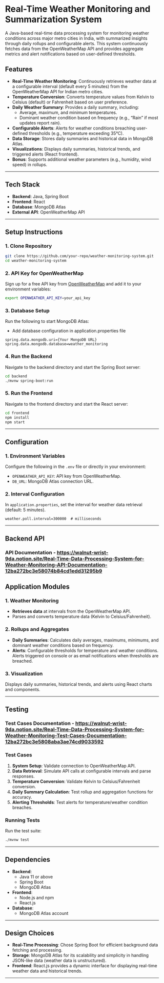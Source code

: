# Real-Time Weather Monitoring and Summarization System

A Java-based real-time data processing system for monitoring weather conditions across major metro cities in India, with summarized insights through daily rollups and configurable alerts. This system continuously fetches data from the OpenWeatherMap API and provides aggregate metrics and alert notifications based on user-defined thresholds.

## Features

- **Real-Time Weather Monitoring**: Continuously retrieves weather data at a configurable interval (default every 5 minutes) from the OpenWeatherMap API for Indian metro cities.
- **Temperature Conversion**: Converts temperature values from Kelvin to Celsius (default) or Fahrenheit based on user preference.
- **Daily Weather Summary**: Provides a daily summary, including:
  - Average, maximum, and minimum temperatures.
  - Dominant weather condition based on frequency (e.g., “Rain” if most updates report rain).
- **Configurable Alerts**: Alerts for weather conditions breaching user-defined thresholds (e.g., temperature exceeding 35°C).
- **Data Storage**: Stores daily summaries and historical data in MongoDB Atlas.
- **Visualizations**: Displays daily summaries, historical trends, and triggered alerts (React frontend).
- **Bonus**: Supports additional weather parameters (e.g., humidity, wind speed) in rollups.

---

## Tech Stack

- **Backend**: Java, Spring Boot
- **Frontend**: React
- **Database**: MongoDB Atlas
- **External API**: OpenWeatherMap API

---

## Setup Instructions

### 1. Clone Repository
```bash
git clone https://github.com/your-repo/weather-monitoring-system.git
cd weather-monitoring-system
```

### 2. API Key for OpenWeatherMap
Sign up for a free API key from [OpenWeatherMap](https://openweathermap.org/) and add it to your environment variables:
```bash
export OPENWEATHER_API_KEY=your_api_key
```

### 3. Database Setup
 Run the following to start MongoDB Atlas:
 - Add database configuration in application.properties file 
```# MongoDB Configuration
spring.data.mongodb.uri={Your MongoDB URL}
spring.data.mongodb.database=weather_monitoring
```

### 4. Run the Backend
Navigate to the backend directory and start the Spring Boot server:
```bash
cd backend
./mvnw spring-boot:run
```

### 5. Run the Frontend
Navigate to the frontend directory and start the React server:
```bash
cd frontend
npm install
npm start
```

---

## Configuration

### 1. Environment Variables
Configure the following in the `.env` file or directly in your environment:
- `OPENWEATHER_API_KEY`: API key from OpenWeatherMap.
- `DB_URL`: MongoDB Atlas connection URL.

### 2. Interval Configuration
In `application.properties`, set the interval for weather data retrieval (default: 5 minutes).
```properties
weather.poll.interval=300000  # milliseconds
```

---
## Backend API 
### API Documentation - https://walnut-wrist-9da.notion.site/Real-Time-Data-Processing-System-for-Weather-Monitoring-API-Documentation-12ba272bc3e58074b84cd1edd31295b9

## Application Modules

### 1. Weather Monitoring
- **Retrieves data** at intervals from the OpenWeatherMap API.
- Parses and converts temperature data (Kelvin to Celsius/Fahrenheit).
  
### 2. Rollups and Aggregates
- **Daily Summaries**: Calculates daily averages, maximums, minimums, and dominant weather conditions based on frequency.
- **Alerts**: Configurable thresholds for temperature and weather conditions. Alerts triggered on console or as email notifications when thresholds are breached.

### 3. Visualization
Displays daily summaries, historical trends, and alerts using React charts and components.

---

## Testing
### Test Cases Documentation - https://walnut-wrist-9da.notion.site/Real-Time-Data-Processing-System-for-Weather-Monitoring-Test-Cases-Documentation-12ba272bc3e5808aba3ae74cd9033592
### Test Cases

1. **System Setup**: Validate connection to OpenWeatherMap API.
2. **Data Retrieval**: Simulate API calls at configurable intervals and parse responses.
3. **Temperature Conversion**: Validate Kelvin to Celsius/Fahrenheit conversion.
4. **Daily Summary Calculation**: Test rollup and aggregation functions for accuracy.
5. **Alerting Thresholds**: Test alerts for temperature/weather condition breaches.

### Running Tests
Run the test suite:
```bash
./mvnw test
```

---

## Dependencies

- **Backend**:
  - Java 11 or above
  - Spring Boot
  - MongoDB Atlas
- **Frontend**:
  - Node.js and npm
  - React.js
- **Database**:
  - MongoDB Atlas account

---

## Design Choices

- **Real-Time Processing**: Chose Spring Boot for efficient background data fetching and processing.
- **Storage**: MongoDB Atlas for its scalability and simplicity in handling JSON-like data (weather data is unstructured).
- **Frontend**: React.js provides a dynamic interface for displaying real-time weather data and historical trends.
  
---

